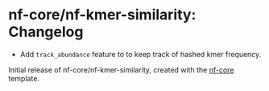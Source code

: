 # nf-core/nf-kmer-similarity: Changelog



* Add `track_abundance` feature to to keep track of hashed kmer frequency.

Initial release of nf-core/nf-kmer-similarity, created with the [nf-core](http://nf-co.re/) template.
